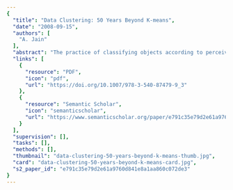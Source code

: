 ```yaml
---
{
  "title": "Data Clustering: 50 Years Beyond K-means",
  "date": "2008-09-15",
  "authors": [
    "A. Jain"
  ],
  "abstract": "The practice of classifying objects according to perceived similarities is the basis for much of science. Organizing data into sensible groupings is one of the most fundamental modes of understanding and learning. As an example, a common scheme of scientific classification puts organisms in to taxonomic ranks: domain, kingdom, phylum, class, etc.). Cluster analysis is the formal study of algorithms and methods for grouping objects according to measured or perceived intrinsic characteristics. Cluster analysis does not use category labels that tag objects with prior identifiers, i.e., class labels. The absence of category information distinguishes cluster analysis (unsupervised learning) from discriminant analysis (supervised learning). The objective of cluster analysis is to simply find a convenient and valid organization of the data, not to establish rules for separating future data into categories.",
  "links": [
    {
      "resource": "PDF",
      "icon": "pdf",
      "url": "https://doi.org/10.1007/978-3-540-87479-9_3"
    },
    {
      "resource": "Semantic Scholar",
      "icon": "semanticscholar",
      "url": "https://www.semanticscholar.org/paper/e791c35e79d2e61a9760d841e8a1aa860c072de3"
    }
  ],
  "supervision": [],
  "tasks": [],
  "methods": [],
  "thumbnail": "data-clustering-50-years-beyond-k-means-thumb.jpg",
  "card": "data-clustering-50-years-beyond-k-means-card.jpg",
  "s2_paper_id": "e791c35e79d2e61a9760d841e8a1aa860c072de3"
}
---
```


